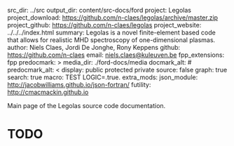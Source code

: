 src_dir: ../src
output_dir: content/src-docs/ford
project: Legolas
project_download: https://github.com/n-claes/legolas/archive/master.zip
project_github: https://github.com/n-claes/legolas
project_website: ../../../index.html
summary: Legolas is a novel finite-element based code that allows for
         realistic MHD spectroscopy of one-dimensional plasmas.
author: Niels Claes, Jordi De Jonghe, Rony Keppens
github: https://github.com/n-claes
email: niels.claes@kuleuven.be
fpp_extensions: fpp
predocmark: >
media_dir: ./ford-docs/media
docmark_alt: #
predocmark_alt: <
display: public
         protected
         private
source: false
graph: true
search: true
macro: TEST
       LOGIC=.true.
extra_mods: json_module: http://jacobwilliams.github.io/json-fortran/
            futility: http://cmacmackin.github.io



Main page of the Legolas source code documentation.

# TODO
